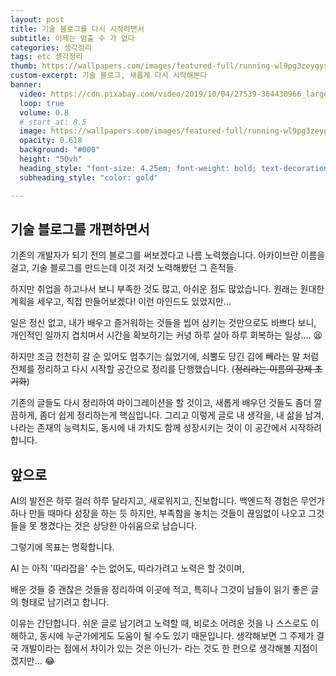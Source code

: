```yaml
---
layout: post 
title: 기술 블로그를 다시 시작하면서
subtitle: 이제는 멈출 수 가 없다
categories: 생각정리
tags: etc 생각정리 
thumb: https://wallpapers.com/images/featured-full/running-wl9pg3zeygysq0ps.jpg
custom-excerpt: 기술 블로그, 새롭게 다시 시작해본다
banner:
  video: https://cdn.pixabay.com/video/2019/10/04/27539-364430966_large.mp4
  loop: true
  volume: 0.8
  # start_at: 8.5
  image: https://wallpapers.com/images/featured-full/running-wl9pg3zeygysq0ps.jpg
  opacity: 0.618
  background: "#000"
  height: "50vh"
  heading_style: "font-size: 4.25em; font-weight: bold; text-decoration: underline"
  subheading_style: "color: gold"

---
```


## 기술 블로그를 개편하면서
기존의 개발자가 되기 전의 블로그를 써보겠다고 나름 노력했습니다. 
아카이브란 이름을 걸고, 기술 블로그를 만드는데 이것 저것 노력해봤던 그 흔적들.

하지만 취업을 하고나서 보니 부족한 것도 많고, 아쉬운 점도 많았습니다.
원래는 원대한 계획을 세우고, 직접 만들어보겠다! 이런 마인드도 있었지만...

일은 정신 없고, 내가 배우고 즐거워하는 것들을 씹어 삼키는 것만으로도 바쁘다 보니,
개인적인 일까지 겹치며서 시간을 확보하기는 커녕 하루 살아 하루 회복하는 일상.... 😫

하지만 조금 천천히 갈 순 있어도 멈추기는 싫었기에, 쇠뿔도 당긴 김에 빼라는 말 처럼 전체를 정리하고 다시 시작할 공간으로 정리를 단행했습니다.
(~~정리라는 이름의 강제 초기화~~)

기존의 글들도 다시 정리하여 마이그레이션을 할 것이고, 새롭게 배우던 것들도 좀더 깔끔하게, 좀더 쉽게 정리하는게 핵심입니다. 
그리고 이렇게 글로 내 생각을, 내 삶을 남겨, 나라는 존재의 능력치도, 동시에 내 가치도 함께 성장시키는 것이 이 공간에서 시작하려 합니다.

## 앞으로
AI의 발전은 하루 걸러 하루 달라지고, 새로워지고, 진보합니다. 
백엔드적 경험은 무언가 하나 만들 때마다 성장을 하는 듯 하지만, 부족함을 놓치는 것들이 끊임없이 나오고 그것들을 못 챙겼다는 것은 상당한 아쉬움으로 남습니다. 

그렇기에 목표는 명확합니다. 

AI 는 아직 '따라잡을' 수는 없어도, 따라가려고 노력은 할 것이며,

배운 것들 중 괜찮은 것들을 정리하여 이곳에 적고, 특히나 그것이 남들이 읽기 좋은 글의 형태로 남기려고 합니다.

이유는 간단합니다. 
쉬운 글로 남기려고 노력할 때, 비로소 어려운 것을 나 스스로도 이해하고, 동시에 누군가에게도 도움이 될 수도 있기 때문입니다. 
생각해보면 그 주제가 결국 개발이라는 점에서 차이가 있는 것은 아닌가- 라는 것도 한 편으로 생각해볼 지점이겠지만... 😂


